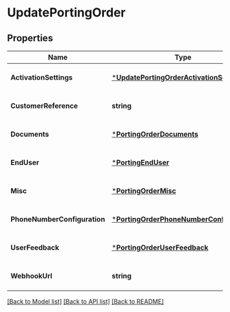 # UpdatePortingOrder

## Properties
Name | Type | Description | Notes
------------ | ------------- | ------------- | -------------
**ActivationSettings** | [***UpdatePortingOrderActivationSettings**](UpdatePortingOrder_activation_settings.md) |  | [optional] [default to null]
**CustomerReference** | **string** |  | [optional] [default to null]
**Documents** | [***PortingOrderDocuments**](PortingOrderDocuments.md) |  | [optional] [default to null]
**EndUser** | [***PortingEndUser**](PortingEndUser.md) |  | [optional] [default to null]
**Misc** | [***PortingOrderMisc**](PortingOrderMisc.md) |  | [optional] [default to null]
**PhoneNumberConfiguration** | [***PortingOrderPhoneNumberConfiguration**](PortingOrderPhoneNumberConfiguration.md) |  | [optional] [default to null]
**UserFeedback** | [***PortingOrderUserFeedback**](PortingOrderUserFeedback.md) |  | [optional] [default to null]
**WebhookUrl** | **string** |  | [optional] [default to null]

[[Back to Model list]](../README.md#documentation-for-models) [[Back to API list]](../README.md#documentation-for-api-endpoints) [[Back to README]](../README.md)

